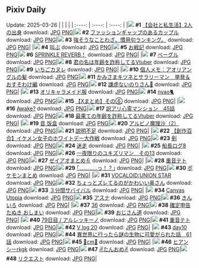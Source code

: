 ## Pixiv Daily
Update: 2025-03-26
|      |      |      |
| :----: | :----: | :----: |
|![](https://pixiv.microyu.workers.dev/c/240x480/img-master/img/2025/03/25/12/00/11/128586503_p0_master1200.jpg) **#1** [【会社と私生活】2人の出身](https://www.pixiv.net/artworks/128586503) download: [JPG](https://pixiv.microyu.workers.dev/img-original/img/2025/03/25/12/00/11/128586503_p0.jpg) [PNG](https://pixiv.microyu.workers.dev/img-original/img/2025/03/25/12/00/11/128586503_p0.png)|![](https://pixiv.microyu.workers.dev/c/240x480/img-master/img/2025/03/24/20/15/48/128564151_p0_master1200.jpg) **#2** [ファッションギャップのあるカップル](https://www.pixiv.net/artworks/128564151) download: [JPG](https://pixiv.microyu.workers.dev/img-original/img/2025/03/24/20/15/48/128564151_p0.jpg) [PNG](https://pixiv.microyu.workers.dev/img-original/img/2025/03/24/20/15/48/128564151_p0.png)|![](https://pixiv.microyu.workers.dev/c/240x480/img-master/img/2025/03/24/09/11/00/128547523_p0_master1200.jpg) **#3** [強そうなことわざ、慣用句ランキング。](https://www.pixiv.net/artworks/128547523) download: [JPG](https://pixiv.microyu.workers.dev/img-original/img/2025/03/24/09/11/00/128547523_p0.jpg) [PNG](https://pixiv.microyu.workers.dev/img-original/img/2025/03/24/09/11/00/128547523_p0.png)|
|![](https://pixiv.microyu.workers.dev/c/240x480/img-master/img/2025/03/25/07/30/02/128582243_p0_master1200.jpg) **#4** [叫ぶ](https://www.pixiv.net/artworks/128582243) download: [JPG](https://pixiv.microyu.workers.dev/img-original/img/2025/03/25/07/30/02/128582243_p0.jpg) [PNG](https://pixiv.microyu.workers.dev/img-original/img/2025/03/25/07/30/02/128582243_p0.png)|![](https://pixiv.microyu.workers.dev/c/240x480/img-master/img/2025/03/24/20/10/08/128563947_p0_master1200.jpg) **#5** [お戦記](https://www.pixiv.net/artworks/128563947) download: [JPG](https://pixiv.microyu.workers.dev/img-original/img/2025/03/24/20/10/08/128563947_p0.jpg) [PNG](https://pixiv.microyu.workers.dev/img-original/img/2025/03/24/20/10/08/128563947_p0.png)|![](https://pixiv.microyu.workers.dev/c/240x480/img-master/img/2025/03/24/18/56/59/128561408_p0_master1200.jpg) **#6** [SPRINKLE REVERB！](https://www.pixiv.net/artworks/128561408) download: [JPG](https://pixiv.microyu.workers.dev/img-original/img/2025/03/24/18/56/59/128561408_p0.jpg) [PNG](https://pixiv.microyu.workers.dev/img-original/img/2025/03/24/18/56/59/128561408_p0.png)|
|![](https://pixiv.microyu.workers.dev/c/240x480/img-master/img/2025/03/24/20/30/01/128564623_p0_master1200.jpg) **#7** [ベーグル](https://www.pixiv.net/artworks/128564623) download: [JPG](https://pixiv.microyu.workers.dev/img-original/img/2025/03/24/20/30/01/128564623_p0.jpg) [PNG](https://pixiv.microyu.workers.dev/img-original/img/2025/03/24/20/30/01/128564623_p0.png)|![](https://pixiv.microyu.workers.dev/c/240x480/img-master/img/2025/03/24/21/08/03/128566136_p0_master1200.jpg) **#8** [君の名は年齢を詐称してるVtuber](https://www.pixiv.net/artworks/128566136) download: [JPG](https://pixiv.microyu.workers.dev/img-original/img/2025/03/24/21/08/03/128566136_p0.jpg) [PNG](https://pixiv.microyu.workers.dev/img-original/img/2025/03/24/21/08/03/128566136_p0.png)|![](https://pixiv.microyu.workers.dev/c/240x480/img-master/img/2025/03/25/20/30/04/128598907_p0_master1200.jpg) **#9** [いちごカヌレ](https://www.pixiv.net/artworks/128598907) download: [JPG](https://pixiv.microyu.workers.dev/img-original/img/2025/03/25/20/30/04/128598907_p0.jpg) [PNG](https://pixiv.microyu.workers.dev/img-original/img/2025/03/25/20/30/04/128598907_p0.png)|
|![](https://pixiv.microyu.workers.dev/c/240x480/img-master/img/2025/03/25/06/00/04/128580930_p0_master1200.jpg) **#10** [個人メモ：アオリアングルの髪](https://www.pixiv.net/artworks/128580930) download: [JPG](https://pixiv.microyu.workers.dev/img-original/img/2025/03/25/06/00/04/128580930_p0.jpg) [PNG](https://pixiv.microyu.workers.dev/img-original/img/2025/03/25/06/00/04/128580930_p0.png)|![](https://pixiv.microyu.workers.dev/c/240x480/img-master/img/2025/03/24/18/04/54/128560053_p0_master1200.jpg) **#11** [かみさまキツネとサラリーマン　単発＆おすそわけ編](https://www.pixiv.net/artworks/128560053) download: [JPG](https://pixiv.microyu.workers.dev/img-original/img/2025/03/24/18/04/54/128560053_p0.jpg) [PNG](https://pixiv.microyu.workers.dev/img-original/img/2025/03/24/18/04/54/128560053_p0.png)|![](https://pixiv.microyu.workers.dev/c/240x480/img-master/img/2025/03/25/19/10/23/128596104_p0_master1200.jpg) **#12** [謙虚ないのりさん🍤](https://www.pixiv.net/artworks/128596104) download: [JPG](https://pixiv.microyu.workers.dev/img-original/img/2025/03/25/19/10/23/128596104_p0.jpg) [PNG](https://pixiv.microyu.workers.dev/img-original/img/2025/03/25/19/10/23/128596104_p0.png)|
|![](https://pixiv.microyu.workers.dev/c/240x480/img-master/img/2025/03/24/00/01/54/128539054_p0_master1200.jpg) **#13** [オリキャラメイド服](https://www.pixiv.net/artworks/128539054) download: [JPG](https://pixiv.microyu.workers.dev/img-original/img/2025/03/24/00/01/54/128539054_p0.jpg) [PNG](https://pixiv.microyu.workers.dev/img-original/img/2025/03/24/00/01/54/128539054_p0.png)|![](https://pixiv.microyu.workers.dev/c/240x480/img-master/img/2025/03/24/00/00/04/128538751_p0_master1200.jpg) **#14** [nyao🐈](https://www.pixiv.net/artworks/128538751) download: [JPG](https://pixiv.microyu.workers.dev/img-original/img/2025/03/24/00/00/04/128538751_p0.jpg) [PNG](https://pixiv.microyu.workers.dev/img-original/img/2025/03/24/00/00/04/128538751_p0.png)|![](https://pixiv.microyu.workers.dev/c/240x480/img-master/img/2025/03/24/02/18/33/128539120_p0_master1200.jpg) **#15** [【Xまとめ】その⑥](https://www.pixiv.net/artworks/128539120) download: [JPG](https://pixiv.microyu.workers.dev/img-original/img/2025/03/24/02/18/33/128539120_p0.jpg) [PNG](https://pixiv.microyu.workers.dev/img-original/img/2025/03/24/02/18/33/128539120_p0.png)|
|![](https://pixiv.microyu.workers.dev/c/240x480/img-master/img/2025/03/25/19/10/31/128596110_p0_master1200.jpg) **#16** [Awake?](https://www.pixiv.net/artworks/128596110) download: [JPG](https://pixiv.microyu.workers.dev/img-original/img/2025/03/25/19/10/31/128596110_p0.jpg) [PNG](https://pixiv.microyu.workers.dev/img-original/img/2025/03/25/19/10/31/128596110_p0.png)|![](https://pixiv.microyu.workers.dev/c/240x480/img-master/img/2025/03/25/12/33/20/128587289_p0_master1200.jpg) **#17** [訳アリ心霊マンション　45話](https://www.pixiv.net/artworks/128587289) download: [JPG](https://pixiv.microyu.workers.dev/img-original/img/2025/03/25/12/33/20/128587289_p0.jpg) [PNG](https://pixiv.microyu.workers.dev/img-original/img/2025/03/25/12/33/20/128587289_p0.png)|![](https://pixiv.microyu.workers.dev/c/240x480/img-master/img/2025/03/25/21/24/07/128600998_p0_master1200.jpg) **#18** [最果ての年齢を詐称してるVtuber](https://www.pixiv.net/artworks/128600998) download: [JPG](https://pixiv.microyu.workers.dev/img-original/img/2025/03/25/21/24/07/128600998_p0.jpg) [PNG](https://pixiv.microyu.workers.dev/img-original/img/2025/03/25/21/24/07/128600998_p0.png)|
|![](https://pixiv.microyu.workers.dev/c/240x480/img-master/img/2025/03/24/13/05/16/128553705_p0_master1200.jpg) **#19** [音 饭盒](https://www.pixiv.net/artworks/128553705) download: [JPG](https://pixiv.microyu.workers.dev/img-original/img/2025/03/24/13/05/16/128553705_p0.jpg) [PNG](https://pixiv.microyu.workers.dev/img-original/img/2025/03/24/13/05/16/128553705_p0.png)|![](https://pixiv.microyu.workers.dev/c/240x480/img-master/img/2025/03/24/16/20/54/128557418_p0_master1200.jpg) **#20** [アルビノ魔理沙（2）](https://www.pixiv.net/artworks/128557418) download: [JPG](https://pixiv.microyu.workers.dev/img-original/img/2025/03/24/16/20/54/128557418_p0.jpg) [PNG](https://pixiv.microyu.workers.dev/img-original/img/2025/03/24/16/20/54/128557418_p0.png)|![](https://pixiv.microyu.workers.dev/c/240x480/img-master/img/2025/03/24/23/20/56/128571441_p0_master1200.jpg) **#21** [説明不足](https://www.pixiv.net/artworks/128571441) download: [JPG](https://pixiv.microyu.workers.dev/img-original/img/2025/03/24/23/20/56/128571441_p0.jpg) [PNG](https://pixiv.microyu.workers.dev/img-original/img/2025/03/24/23/20/56/128571441_p0.png)|
|![](https://pixiv.microyu.workers.dev/c/240x480/img-master/img/2025/03/25/19/07/43/128596026_p0_master1200.jpg) **#22** [【創作百合】イケメン女子のホワイトデー大作戦](https://www.pixiv.net/artworks/128596026) download: [JPG](https://pixiv.microyu.workers.dev/img-original/img/2025/03/25/19/07/43/128596026_p0.jpg) [PNG](https://pixiv.microyu.workers.dev/img-original/img/2025/03/25/19/07/43/128596026_p0.png)|![](https://pixiv.microyu.workers.dev/c/240x480/img-master/img/2025/03/25/12/08/25/128586770_p0_master1200.jpg) **#23** [剣](https://www.pixiv.net/artworks/128586770) download: [JPG](https://pixiv.microyu.workers.dev/img-original/img/2025/03/25/12/08/25/128586770_p0.jpg) [PNG](https://pixiv.microyu.workers.dev/img-original/img/2025/03/25/12/08/25/128586770_p0.png)|![](https://pixiv.microyu.workers.dev/c/240x480/img-master/img/2025/03/24/02/23/04/128543717_p0_master1200.jpg) **#24** [迷走](https://www.pixiv.net/artworks/128543717) download: [JPG](https://pixiv.microyu.workers.dev/img-original/img/2025/03/24/02/23/04/128543717_p0.jpg) [PNG](https://pixiv.microyu.workers.dev/img-original/img/2025/03/24/02/23/04/128543717_p0.png)|
|![](https://pixiv.microyu.workers.dev/c/240x480/img-master/img/2025/03/24/23/22/20/128571481_p0_master1200.jpg) **#25** [船長ログ8](https://www.pixiv.net/artworks/128571481) download: [JPG](https://pixiv.microyu.workers.dev/img-original/img/2025/03/24/23/22/20/128571481_p0.jpg) [PNG](https://pixiv.microyu.workers.dev/img-original/img/2025/03/24/23/22/20/128571481_p0.png)|![](https://pixiv.microyu.workers.dev/c/240x480/img-master/img/2025/03/24/03/47/49/128545173_p0_master1200.jpg) **#26** [一夜限りのユキズリマン　その13](https://www.pixiv.net/artworks/128545173) download: [JPG](https://pixiv.microyu.workers.dev/img-original/img/2025/03/24/03/47/49/128545173_p0.jpg) [PNG](https://pixiv.microyu.workers.dev/img-original/img/2025/03/24/03/47/49/128545173_p0.png)|![](https://pixiv.microyu.workers.dev/c/240x480/img-master/img/2025/03/24/18/41/29/128561057_p0_master1200.jpg) **#27** [ゼイアオまとめ６](https://www.pixiv.net/artworks/128561057) download: [JPG](https://pixiv.microyu.workers.dev/img-original/img/2025/03/24/18/41/29/128561057_p0.jpg) [PNG](https://pixiv.microyu.workers.dev/img-original/img/2025/03/24/18/41/29/128561057_p0.png)|
|![](https://pixiv.microyu.workers.dev/c/240x480/img-master/img/2025/03/25/10/15/31/128584739_p0_master1200.jpg) **#28** [重音テト](https://www.pixiv.net/artworks/128584739) download: [JPG](https://pixiv.microyu.workers.dev/img-original/img/2025/03/25/10/15/31/128584739_p0.jpg) [PNG](https://pixiv.microyu.workers.dev/img-original/img/2025/03/25/10/15/31/128584739_p0.png)|![](https://pixiv.microyu.workers.dev/c/240x480/img-master/img/2025/03/24/17/07/48/128558536_p0_master1200.jpg) **#29** [｢…………っ！？｣](https://www.pixiv.net/artworks/128558536) download: [JPG](https://pixiv.microyu.workers.dev/img-original/img/2025/03/24/17/07/48/128558536_p0.jpg) [PNG](https://pixiv.microyu.workers.dev/img-original/img/2025/03/24/17/07/48/128558536_p0.png)|![](https://pixiv.microyu.workers.dev/c/240x480/img-master/img/2025/03/24/17/06/12/128558503_p0_master1200.jpg) **#30** [ポケモンまとめ](https://www.pixiv.net/artworks/128558503) download: [JPG](https://pixiv.microyu.workers.dev/img-original/img/2025/03/24/17/06/12/128558503_p0.jpg) [PNG](https://pixiv.microyu.workers.dev/img-original/img/2025/03/24/17/06/12/128558503_p0.png)|
|![](https://pixiv.microyu.workers.dev/c/240x480/img-master/img/2025/03/24/16/00/03/128556980_p0_master1200.jpg) **#31** [VOCALOID:UNION STAR](https://www.pixiv.net/artworks/128556980) download: [JPG](https://pixiv.microyu.workers.dev/img-original/img/2025/03/24/16/00/03/128556980_p0.jpg) [PNG](https://pixiv.microyu.workers.dev/img-original/img/2025/03/24/16/00/03/128556980_p0.png)|![](https://pixiv.microyu.workers.dev/c/240x480/img-master/img/2025/03/24/00/02/07/128539079_p0_master1200.jpg) **#32** [ちょっとズレてるのがかわいい奥さん](https://www.pixiv.net/artworks/128539079) download: [JPG](https://pixiv.microyu.workers.dev/img-original/img/2025/03/24/00/02/07/128539079_p0.jpg) [PNG](https://pixiv.microyu.workers.dev/img-original/img/2025/03/24/00/02/07/128539079_p0.png)|![](https://pixiv.microyu.workers.dev/c/240x480/img-master/img/2025/03/25/00/00/34/128573188_p0_master1200.jpg) **#33** [３分間サバイバル](https://www.pixiv.net/artworks/128573188) download: [JPG](https://pixiv.microyu.workers.dev/img-original/img/2025/03/25/00/00/34/128573188_p0.jpg) [PNG](https://pixiv.microyu.workers.dev/img-original/img/2025/03/25/00/00/34/128573188_p0.png)|
|![](https://pixiv.microyu.workers.dev/c/240x480/img-master/img/2025/03/24/21/30/06/128566943_p0_master1200.jpg) **#34** [Canvas Utopia](https://www.pixiv.net/artworks/128566943) download: [JPG](https://pixiv.microyu.workers.dev/img-original/img/2025/03/24/21/30/06/128566943_p0.jpg) [PNG](https://pixiv.microyu.workers.dev/img-original/img/2025/03/24/21/30/06/128566943_p0.png)|![](https://pixiv.microyu.workers.dev/c/240x480/img-master/img/2025/03/24/20/25/58/128564497_p0_master1200.jpg) **#35** [アスナ](https://www.pixiv.net/artworks/128564497) download: [JPG](https://pixiv.microyu.workers.dev/img-original/img/2025/03/24/20/25/58/128564497_p0.jpg) [PNG](https://pixiv.microyu.workers.dev/img-original/img/2025/03/24/20/25/58/128564497_p0.png)|![](https://pixiv.microyu.workers.dev/c/240x480/img-master/img/2025/03/24/14/08/42/128554911_p0_master1200.jpg) **#36** [きんいろ](https://www.pixiv.net/artworks/128554911) download: [JPG](https://pixiv.microyu.workers.dev/img-original/img/2025/03/24/14/08/42/128554911_p0.jpg) [PNG](https://pixiv.microyu.workers.dev/img-original/img/2025/03/24/14/08/42/128554911_p0.png)|
|![](https://pixiv.microyu.workers.dev/c/240x480/img-master/img/2025/03/24/20/13/01/128564057_p0_master1200.jpg) **#37** [36](https://www.pixiv.net/artworks/128564057) download: [JPG](https://pixiv.microyu.workers.dev/img-original/img/2025/03/24/20/13/01/128564057_p0.jpg) [PNG](https://pixiv.microyu.workers.dev/img-original/img/2025/03/24/20/13/01/128564057_p0.png)|![](https://pixiv.microyu.workers.dev/c/240x480/img-master/img/2025/03/24/12/16/56/128552759_p0_master1200.jpg) **#38** [確定申告たぬき おしまい](https://www.pixiv.net/artworks/128552759) download: [JPG](https://pixiv.microyu.workers.dev/img-original/img/2025/03/24/12/16/56/128552759_p0.jpg) [PNG](https://pixiv.microyu.workers.dev/img-original/img/2025/03/24/12/16/56/128552759_p0.png)|![](https://pixiv.microyu.workers.dev/c/240x480/img-master/img/2025/03/25/01/17/53/128576357_p0_master1200.jpg) **#39** [おじさん道](https://www.pixiv.net/artworks/128576357) download: [JPG](https://pixiv.microyu.workers.dev/img-original/img/2025/03/25/01/17/53/128576357_p0.jpg) [PNG](https://pixiv.microyu.workers.dev/img-original/img/2025/03/25/01/17/53/128576357_p0.png)|
|![](https://pixiv.microyu.workers.dev/c/240x480/img-master/img/2025/03/24/23/59/26/128572958_p0_master1200.jpg) **#40** [79日目 / アルレッキーノ](https://www.pixiv.net/artworks/128572958) download: [JPG](https://pixiv.microyu.workers.dev/img-original/img/2025/03/24/23/59/26/128572958_p0.jpg) [PNG](https://pixiv.microyu.workers.dev/img-original/img/2025/03/24/23/59/26/128572958_p0.png)|![](https://pixiv.microyu.workers.dev/c/240x480/img-master/img/2025/03/25/10/16/11/128584746_p0_master1200.jpg) **#41** [重音テト](https://www.pixiv.net/artworks/128584746) download: [JPG](https://pixiv.microyu.workers.dev/img-original/img/2025/03/25/10/16/11/128584746_p0.jpg) [PNG](https://pixiv.microyu.workers.dev/img-original/img/2025/03/25/10/16/11/128584746_p0.png)|![](https://pixiv.microyu.workers.dev/c/240x480/img-master/img/2025/03/24/22/43/42/128569937_p0_master1200.jpg) **#42** [V log 20](https://www.pixiv.net/artworks/128569937) download: [JPG](https://pixiv.microyu.workers.dev/img-original/img/2025/03/24/22/43/42/128569937_p0.jpg) [PNG](https://pixiv.microyu.workers.dev/img-original/img/2025/03/24/22/43/42/128569937_p0.png)|
|![](https://pixiv.microyu.workers.dev/c/240x480/img-master/img/2025/03/24/18/52/18/128561303_p0_master1200.jpg) **#43** [day10](https://www.pixiv.net/artworks/128561303) download: [JPG](https://pixiv.microyu.workers.dev/img-original/img/2025/03/24/18/52/18/128561303_p0.jpg) [PNG](https://pixiv.microyu.workers.dev/img-original/img/2025/03/24/18/52/18/128561303_p0.png)|![](https://pixiv.microyu.workers.dev/c/240x480/img-master/img/2025/03/25/00/06/42/128573685_p0_master1200.jpg) **#44** [異世界に行ったら謎の生物に可愛がられた話　61話](https://www.pixiv.net/artworks/128573685) download: [JPG](https://pixiv.microyu.workers.dev/img-original/img/2025/03/25/00/06/42/128573685_p0.jpg) [PNG](https://pixiv.microyu.workers.dev/img-original/img/2025/03/25/00/06/42/128573685_p0.png)|![](https://pixiv.microyu.workers.dev/c/240x480/img-master/img/2025/03/24/20/43/37/128565111_p0_master1200.jpg) **#45** [🌸cm🌸](https://www.pixiv.net/artworks/128565111) download: [JPG](https://pixiv.microyu.workers.dev/img-original/img/2025/03/24/20/43/37/128565111_p0.jpg) [PNG](https://pixiv.microyu.workers.dev/img-original/img/2025/03/24/20/43/37/128565111_p0.png)|
|![](https://pixiv.microyu.workers.dev/c/240x480/img-master/img/2025/03/24/00/00/08/128538783_p0_master1200.jpg) **#46** [ヒアンシーrkgk](https://www.pixiv.net/artworks/128538783) download: [JPG](https://pixiv.microyu.workers.dev/img-original/img/2025/03/24/00/00/08/128538783_p0.jpg) [PNG](https://pixiv.microyu.workers.dev/img-original/img/2025/03/24/00/00/08/128538783_p0.png)|![](https://pixiv.microyu.workers.dev/c/240x480/img-master/img/2025/03/24/10/14/46/128550660_p0_master1200.jpg) **#47** [✌️たんおめ✌️](https://www.pixiv.net/artworks/128550660) download: [JPG](https://pixiv.microyu.workers.dev/img-original/img/2025/03/24/10/14/46/128550660_p0.jpg) [PNG](https://pixiv.microyu.workers.dev/img-original/img/2025/03/24/10/14/46/128550660_p0.png)|![](https://pixiv.microyu.workers.dev/c/240x480/img-master/img/2025/03/24/03/39/46/128538965_p0_master1200.jpg) **#48** [リクエスト](https://www.pixiv.net/artworks/128538965) download: [JPG](https://pixiv.microyu.workers.dev/img-original/img/2025/03/24/03/39/46/128538965_p0.jpg) [PNG](https://pixiv.microyu.workers.dev/img-original/img/2025/03/24/03/39/46/128538965_p0.png)|
